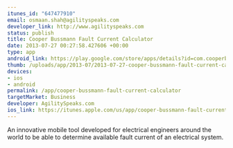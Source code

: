 ```yaml
--- 
itunes_id: "647477910"
email: osmaan.shah@agilityspeaks.com
developer_link: http://www.agilityspeaks.com
status: publish
title: Cooper Bussmann Fault Current Calculator
date: 2013-07-27 00:27:58.427606 +00:00
type: app
android_link: https://play.google.com/store/apps/details?id=com.cooperbussmann.faultcurrentcalculator
thumb: /uploads/app/2013-07/2013-07-27-cooper-bussmann-fault-current-calculator.png
devices: 
- ios
- android
permalink: /app/cooper-bussmann-fault-current-calculator
targetMarket: Business
developer: AgilitySpeaks.com
ios_link: https://itunes.apple.com/us/app/cooper-bussmann-fault-current/id647477910?mt=8
---
```


An innovative mobile tool developed for electrical engineers around the world to be able to determine available fault current of an electrical system.
